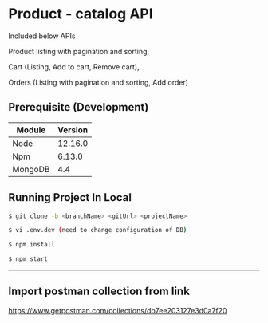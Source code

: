 # Product - catalog API

Included below APIs

Product listing with pagination and sorting,

Cart (Listing, Add to cart, Remove cart),

Orders (Listing with pagination and sorting, Add order)


## Prerequisite (Development)

| Module | Version |
| --- | --- |
| Node | 12.16.0 |
| Npm | 6.13.0 |
| MongoDB | 4.4 |


## Running Project In Local
``` bash
$ git clone -b <branchName> <gitUrl> <projectName>

$ vi .env.dev (need to change configuration of DB)

$ npm install

$ npm start

```


------------

## Import postman collection from link

https://www.getpostman.com/collections/db7ee203127e3d0a7f20



